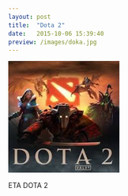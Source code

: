 ```yaml
---
layout: post
title:  "Dota 2"
date:   2015-10-06 15:39:40
preview: /images/doka.jpg
---
```


![Picture 1](/images/doka.jpg)

ETA DOTA 2